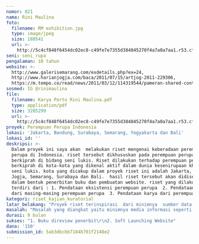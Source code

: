 ```yaml
---
nomor: 821
nama: Rini Maulina
foto:
  filename: RM exhibition.jpg
  type: image/jpeg
  size: 180541
  url: >-
    http://5c4cf848f6454dc02ec8-c49fe7e7355d384845270f4a7a0a7aa1.r53.cf2.rackcdn.com/233d6adc-f4b4-488f-9440-82b8ba10c631/RM%20exhibition.jpg
seni: seni_rupa
pengalaman: 10 tahun
website: >-
  http://www.galerisemarang.com/exdetails.php?ex=24,
  http://www.harianjogja.com/baca/2011/07/15/artjog-2011-229306,
  https://m.tempo.co/read/news/2011/03/12/114319544/pameran-shared-contemporary-archeology  
sosmed: IG @rinimaulina
file:
  filename: Karya Porto Rini Maulina.pdf
  type: application/pdf
  size: 3285299
  url: >-
    http://5c4cf848f6454dc02ec8-c49fe7e7355d384845270f4a7a0a7aa1.r53.cf2.rackcdn.com/82aaffe4-f420-4edb-997d-5f7876357c78/Karya%20Porto%20Rini%20Maulina.pdf
proyek: Perempuan Perupa Indonesia
lokasi: 'Jakarta, Bandung, Surabaya, Semarang, Yogyakarta dan Bali'
lokasi_id: ''
deskripsi: >-
  Dalam proyek ini saya akan  melakukan riset mengenai keberadaan perempuan
  perupa di Indonesia. riset tersebut dikhususkan pada perempuan perupa yang
  berkiprah di bidang seni lukis. Riset dilakukan terhadap perempuan perupa yang
  berkiprah di kota-kota yang dikenal aktif dalam dunia kesenirupaan khususnya
  seni lukis. kota yang dicakup dalam proyek riset ini adalah Jakarta, Bandung,
  Jogja, Semarang, Surabaya dan Bali.  hasil riset tersebut akan didiseminasikan
  dalam bentuk penerbitan buku dan pembuatan website. riset yang dilakukan
  terdiri dari : 1. Pendataan eksistensi perempuan perupa  2. Pendataan biodata
  dari masing-masing perempuan perupa  3. Pendataan karya dari perempuan perupa.
kategori: riset_kajian_kuratorial
latar_belakang: "Proyek riset terinspirasi  dari minimnya  sumber data dalam bentuk tulisan baik itu buku maupun website yang membahas khusus  mengenai perempuan perupa di Indonesia. Dengan adanya buku dan website memberikan perspektif baru pada masyarakat secara luas tentang keberadaan perempuan perupa di Indonesia. Selain itu juga memfasilitasi adanya kolaborasi dan dialog gagasan dan praktik seni antara perempuan perupa lintas generasi dan lintas budaya. Sejauh ini buku yang dikenal  mengenai perempuan perupa yang ditulis oleh penulis Indonesia seperti, penulis Carla Bianpoen berjudul \"Indonesian Women Artist\" dan penulis Ira Adriati berjudul \"Mencari Perempuan Perupa di Dunia\". Buku tersebut belum secara konprehensif membahas perempuan perupa di Indonesia. \r\nSementara di dunia internasional banyak sekali buku seni yang mengulas keberadaan perempuan perupa seperti buku 'The Dictionary of British Women Artist \", \"Broad Strokes, 15 Women who Made Art and Made History\", dan  \"Women Making Art\". \r\nHal tersebut menjadikan saya memiliki gagasan untuk menulis buku melalui riset mengenai perempuan perupa di Indonesia. karena keterbatasan waktu, buku yang akan di tulis dibatasi hanya pada perempuan perupa yang berkiprah di beberapa kota besar di Indonesia. \r\nDengan terealisasinya proyek ini diharapkan dapat mengangkat eksistensi perempuan perupa di Indonesia juga dapatmeningkatkan pengetahuan masyarakat mengenai perempuan perupa di Indonesia.\r\n"
masalah: "Masalah yang diangkat yaitu minimnya media informasi seperti buku dan website yang membahas  perempuan perupa di Indonesia. \r\nminimnya ketersediaan data mengenai perempuan perupa di Indonesia memiliki pengaruh yang besar terhadap eksistensi perempuan perupa Indonesia. hal tersebut menggambarkan rendahnya pengakuan terhadap eksistensi perempuan perupa Indonesia. Selain itu ketidaktersediaannya informasi mengenai perempuan perupa Indonesia mengakibatkan rendahnya pengetahuan yang didapat oleh masyarakat.\r\n"
durasi: 9 bulan
sukses: "1. Buku direview penerbit\r\n2. Soft Launching Website"
dana: '150'
submission_id: 5ab3dbcbb7184b701f2148e2
---
```

